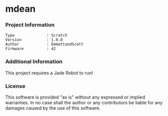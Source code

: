 mdean
================



### Project Information
```
Type              : Scratch
Version           : 1.0.0
Author            : EmmettandScott
Firmware          : 42
```

### Additional Information
This project requires a Jade Robot to run!

### License
This software is provided "as is" without any expressed or implied warranties.  In no case shall the author or any contributors be liable for any damages caused by the use of this software.

